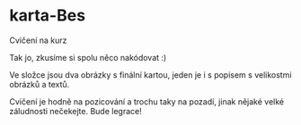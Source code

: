 # karta-Bes
Cvičení na kurz

Tak jo, zkusíme si spolu něco nakódovat :) 

Ve složce jsou dva obrázky s finální kartou, jeden je i s popisem s velikostmi obrázků a textů. 

Cvičení je hodně na pozicování a trochu taky na pozadí, jinak nějaké velké záludnosti nečekejte. Bude legrace! 
